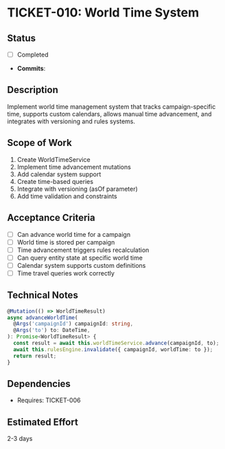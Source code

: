 # TICKET-010: World Time System

## Status

- [ ] Completed
- **Commits**:

## Description

Implement world time management system that tracks campaign-specific time, supports custom calendars, allows manual time advancement, and integrates with versioning and rules systems.

## Scope of Work

1. Create WorldTimeService
2. Implement time advancement mutations
3. Add calendar system support
4. Create time-based queries
5. Integrate with versioning (asOf parameter)
6. Add time validation and constraints

## Acceptance Criteria

- [ ] Can advance world time for a campaign
- [ ] World time is stored per campaign
- [ ] Time advancement triggers rules recalculation
- [ ] Can query entity state at specific world time
- [ ] Calendar system supports custom definitions
- [ ] Time travel queries work correctly

## Technical Notes

```typescript
@Mutation(() => WorldTimeResult)
async advanceWorldTime(
  @Args('campaignId') campaignId: string,
  @Args('to') to: DateTime,
): Promise<WorldTimeResult> {
  const result = await this.worldTimeService.advance(campaignId, to);
  await this.rulesEngine.invalidate({ campaignId, worldTime: to });
  return result;
}
```

## Dependencies

- Requires: TICKET-006

## Estimated Effort

2-3 days
